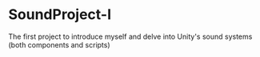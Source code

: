 # SoundProject-I
The first project to introduce myself and delve into Unity's sound systems (both components and scripts)
